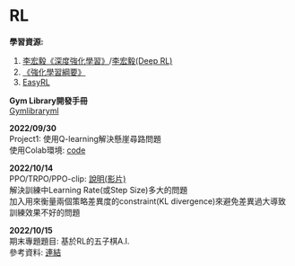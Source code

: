 # RL
**學習資源:**  
1. [李宏毅《深度強化學習》](http://speech.ee.ntu.edu.tw/~tlkagk/courses_MLDS18.html)/[李宏毅(Deep RL)](https://hackmd.io/@shaoeChen/Bywb8YLKS/https%3A%2F%2Fhackmd.io%2F%40shaoeChen%2FHkH2hSKuS)  
2. [《強化學習綱要》](https://github.com/zhoubolei/introRL)
3. [EasyRL](https://datawhalechina.github.io/easy-rl/#/)   

**Gym Library開發手冊**  
[Gymlibraryml](https://www.gymlibrary.dev/)  

**2022/09/30**  
Project1: 使用Q-learning解決懸崖尋路問題  
使用Colab環境: [code](EasyRL_Project1.ipynb)  

**2022/10/14**  
PPO/TRPO/PPO-clip:  [說明(影片)](https://www.youtube.com/watch?v=OAKAZhFmYoI&feature=youtu.be)  
解決訓練中Learning Rate(或Step Size)多大的問題  
加入用來衡量兩個策略差異度的constraint(KL divergence)來避免差異過大導致訓練效果不好的問題  

**2022/10/15**  
期末專題題目: 基於RL的五子棋A.I.  
參考資料: [連結](https://github.com/zhiyiYo/Alpha-Gobang-Zero)
